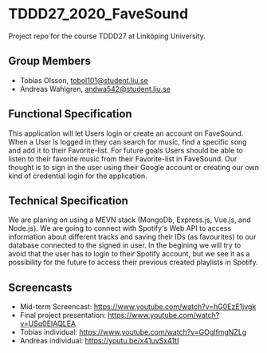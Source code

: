 # TDDD27_2020_FaveSound

Project repo for the course TDDD27 at Linköping University.

## Group Members
* Tobias Olsson, tobol101@student.liu.se
* Andreas Wahlgren, andwa542@student.liu.se

## Functional Specification
This application will let Users login or create an account on FaveSound. When a User is logged in they can search for music, find a specific song and add it to their Favorite-list. 
For future goals Users should be able to listen to their favorite music from their Favorite-list in FaveSound. Our thought is to sign in the user using their Google account or creating our own kind of credential login for the application.

## Technical Specification
We are planing on using a MEVN stack (MongoDb, Express.js, Vue.js, and Node.js). We are going to connect with Spotify's Web API to access information about different tracks and saving their IDs (as favourites) to our database connected to the signed in user. In the begining we will try to avoid that the user has to login to their Spotify account, but we see it as a possibility for the future to access their previous created playlists in Spotify.

## Screencasts

* Mid-term Screencast: https://www.youtube.com/watch?v=hG0EzE1jvgk
* Final project presentation: https://www.youtube.com/watch?v=USq0EIAQLEA
* Tobias individual: https://www.youtube.com/watch?v=GOgIfmgNZLg
* Andreas individual: https://youtu.be/x41uvSx41tI
